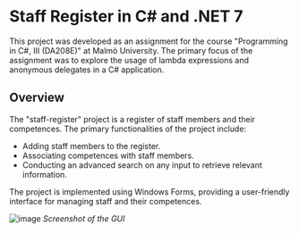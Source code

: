# Staff Register in C# and .NET 7
This project was developed as an assignment for the course "Programming in C#, III (DA208E)" at Malmö University. The primary focus of the assignment was to explore the usage of lambda expressions and anonymous delegates in a C# application.

## Overview
The "staff-register" project is a register of staff members and their competences. The primary functionalities of the project include:

- Adding staff members to the register.
- Associating competences with staff members.
- Conducting an advanced search on any input to retrieve relevant information.

The project is implemented using Windows Forms, providing a user-friendly interface for managing staff and their competences.

![image](https://github.com/feliciabergflo/staff-register/assets/81237992/4dfc0f01-3221-4491-bd79-3f4668a1b577)
*Screenshot of the GUI*
